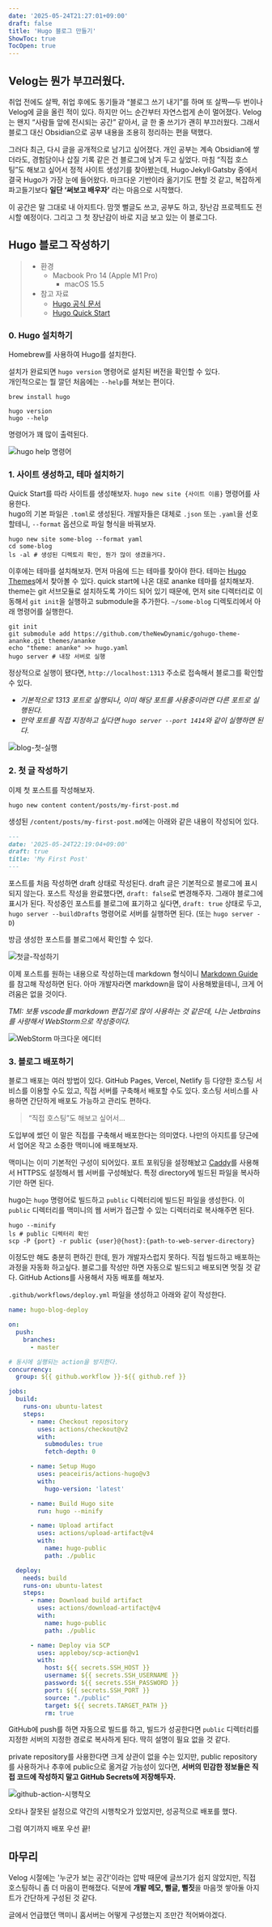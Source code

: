 ```yaml
---
date: '2025-05-24T21:27:01+09:00'
draft: false
title: 'Hugo 블로그 만들기'
ShowToc: true
TocOpen: true
---
```


## Velog는 뭔가 부끄러웠다.

취업 전에도 살짝, 취업 후에도 동기들과 “블로그 쓰기 내기”를 하며 또 살짝—두 번이나 Velog에 글을 올린 적이 있다.
하지만 어느 순간부터 자연스럽게 손이 멀어졌다. Velog는 왠지 “사람들 앞에 전시되는 공간” 같아서, 글 한 줄 쓰기가 괜히 부끄러웠다. 그래서 블로그 대신 Obsidian으로 공부 내용을 조용히 정리하는 편을 택했다.

그러다 최근, 다시 글을 공개적으로 남기고 싶어졌다.
개인 공부는 계속 Obsidian에 쌓더라도, 경험담이나 삽질 기록 같은 건 블로그에 남겨 두고 싶었다. 마침 “직접 호스팅”도 해보고 싶어서 정적 사이트 생성기를 찾아봤는데, Hugo·Jekyll·Gatsby 중에서 결국 Hugo가 가장 눈에 들어왔다. 마크다운 기반이라 옮기기도 편할 것 같고, 복잡하게 파고들기보다 **일단 ‘써보고 배우자’** 라는 마음으로 시작했다.

이 공간은 말 그대로 내 아지트다. 맘껏 뻘글도 쓰고, 공부도 하고, 장난감 프로젝트도 전시할 예정이다.
그리고 그 첫 장난감이 바로 지금 보고 있는 이 블로그다.

## Hugo 블로그 작성하기

> - 환경
>   - Macbook Pro 14 (Apple M1 Pro)
>     - macOS 15.5
> - 참고 자료
>   - [Hugo 공식 문서](https://gohugo.io/documentation/)
>   - [Hugo Quick Start](https://gohugo.io/getting-started/quick-start/)

### 0. Hugo 설치하기

Homebrew를 사용하여 Hugo를 설치한다.

설치가 완료되면 `hugo version` 명령어로 설치된 버전을 확인할 수 있다.  
개인적으로는 뭘 깔던 처음에는 `--help`를 쳐보는 편이다.

```shell
brew install hugo

hugo version
hugo --help
```

명령어가 꽤 많이 출력된다.

![hugo help 명령어](/images/hugo-help-command.png)

### 1. 사이트 생성하고, 테마 설치하기

Quick Start를 따라 사이트를 생성해보자. `hugo new site {사이트 이름}` 명령어를 사용한다.  
hugo의 기본 파일은 `.toml`로 생성된다.
개발자들은 대체로 `.json` 또는 `.yaml`을 선호할테니, `--format` 옵션으로 파일 형식을 바꿔보자.
 
```shell
hugo new site some-blog --format yaml
cd some-blog
ls -al # 생성된 디렉토리 확인, 뭔가 많이 생겼을거다.
```

이후에는 테마를 설치해보자. 먼저 마음에 드는 테마를 찾아야 한다.
테마는 [Hugo Themes](https://themes.gohugo.io/)에서 찾아볼 수 있다.
quick start에 나온 대로 ananke 테마를 설치해보자.
theme는 git 서브모듈로 설치하도록 가이드 되어 있기 때문에, 먼저 site 디렉터리로 이동해서 `git init`을 실행하고 submodule을 추가한다.
`~/some-blog` 디렉토리에서 아래 명령어를 실행한다.

```shell
git init
git submodule add https://github.com/theNewDynamic/gohugo-theme-ananke.git themes/ananke
echo "theme: ananke" >> hugo.yaml
hugo server # 내장 서버로 실행
```

정상적으로 실행이 됐다면, `http://localhost:1313` 주소로 접속해서 블로그를 확인할 수 있다.  
- *기본적으로 1313 포트로 실행되나, 이미 해당 포트를 사용중이라면 다른 포트로 실행된다.*
- *만약 포트를 직접 지정하고 싶다면 `hugo server --port 1414`와 같이 실행하면 된다.*

![blog-첫-실행](/images/ananke-theme-blog.png)

### 2. 첫 글 작성하기

이제 첫 포스트를 작성해보자.

```shell
hugo new content content/posts/my-first-post.md
```

생성된 `/content/posts/my-first-post.md`에는 아래와 같은 내용이 작성되어 있다.

```markdown
---
date: '2025-05-24T22:19:04+09:00'
draft: true
title: 'My First Post'
---
```

포스트를 처음 작성하면 draft 상태로 작성된다.
draft 글은 기본적으로 블로그에 표시되지 않는다.
포스트 작성을 완료했다면, `draft: false`로 변경해주자. 그래야 블로그에 표시가 된다.
작성중인 포스트를 블로그에 표기하고 싶다면, `draft: true` 상태로 두고, `hugo server --buildDrafts` 명령어로 서버를 실행하면 된다. (또는 `hugo server -D`)

방금 생성한 포스트를 블로그에서 확인할 수 있다.

![첫글-작성하기](/images/hugo-first-post.png)

이제 포스트를 원하는 내용으로 작성하는데 markdown 형식이니 [Markdown Guide](https://www.markdownguide.org/basic-syntax/)를 참고해 작성하면 된다.
아마 개발자라면 markdown을 많이 사용해봤을테니, 크게 어려움은 없을 것이다.

*TMI: 보통 vscode를 markdown 편집기로 많이 사용하는 것 같은데, 나는 Jetbrains를 사랑해서 WebStorm으로 작성중이다.*

![WebStorm 마크다운 에디터](/images/webstorm-markdown-editor.png)

### 3. 블로그 배포하기

블로그 배포는 여러 방법이 있다.
GitHub Pages, Vercel, Netlify 등 다양한 호스팅 서비스를 이용할 수도 있고, 직접 서버를 구축해서 배포할 수도 있다.
호스팅 서비스를 사용하면 간단하게 배포도 가능하고 관리도 편하다.

> “직접 호스팅”도 해보고 싶어서...

도입부에 썼던 이 말은 직접를 구축해서 배포한다는 의미였다. 나만의 아지트를 당근에서 업어온 작고 소중한 맥미니에 배포해보자.

맥미니는 이미 기본적인 구성이 되어있다.
포트 포워딩을 설정해놨고 [Caddy](https://caddyserver.com/)를 사용해서 HTTPS도 설정해서 웹 서버를 구성해놨다.
특정 directory에 빌드된 파일을 복사하기만 하면 된다.

hugo는 `hugo` 명령어로 빌드하고 `public` 디렉터리에 빌드된 파일을 생성한다.
이 `public` 디렉터리를 맥미니의 웹 서버가 접근할 수 있는 디렉터리로 복사해주면 된다.

```shell
hugo --minify
ls # public 디렉터리 확인
scp -P {port} -r public {user}@{host}:{path-to-web-server-directory}
```

이정도만 해도 충분히 편하긴 한데, 뭔가 개발자스럽지 못하다.
직접 빌드하고 배포하는 과정을 자동화 하고싶다.
블로그를 작성만 하면 자동으로 빌드되고 배포되면 멋질 것 같다.
GitHub Actions를 사용해서 자동 배포를 해보자.

`.github/workflows/deploy.yml` 파일을 생성하고 아래와 같이 작성한다.

```yaml
name: hugo-blog-deploy

on:
  push:
    branches:
      - master

# 동시에 실행되는 action을 방지한다.
concurrency:
  group: ${{ github.workflow }}-${{ github.ref }}

jobs:
  build:
    runs-on: ubuntu-latest
    steps:
      - name: Checkout repository
        uses: actions/checkout@v2
        with:
          submodules: true
          fetch-depth: 0

      - name: Setup Hugo
        uses: peaceiris/actions-hugo@v3
        with:
          hugo-version: 'latest'

      - name: Build Hugo site
        run: hugo --minify

      - name: Upload artifact
        uses: actions/upload-artifact@v4
        with:
          name: hugo-public
          path: ./public

  deploy:
    needs: build
    runs-on: ubuntu-latest
    steps:
      - name: Download build artifact
        uses: actions/download-artifact@v4
        with:
          name: hugo-public
          path: ./public

      - name: Deploy via SCP
        uses: appleboy/scp-action@v1
        with:
          host: ${{ secrets.SSH_HOST }}
          username: ${{ secrets.SSH_USERNAME }}
          password: ${{ secrets.SSH_PASSWORD }}
          port: ${{ secrets.SSH_PORT }}
          source: "./public"
          target: ${{ secrets.TARGET_PATH }}
          rm: true
```

GitHub에 push를 하면 자동으로 빌드를 하고, 빌드가 성공한다면 `public` 디렉터리를 지정한 서버의 지정한 경로로 복사하게 된다.
딱히 설명이 필요 없을 것 같다.

private repository를 사용한다면 크게 상관이 없을 수는 있지만,
public repository를 사용하거나 추후에 public으로 옮겨갈 가능성이 있다면,
**서버의 민감한 정보들은 직접 코드에 작성하지 말고 GitHub Secrets에 저장해두자.**

![github-action-시행착오](/images/hugo-github-actions-try.png)

오타나 잘못된 설정으로 약간의 시행착오가 있었지만, 성공적으로 배포를 했다.

그럼 여기까지 배포 우선 끝!

## 마무리

Velog 시절에는 '누군가 보는 공간'이라는 압박 때문에 글쓰기가 쉽지 않았지만,
직접 호스팅하니 좀 더 마음이 편해졌다.
덕분에 **개발 메모, 뻘글, 뻘짓**을 마음껏 쌓아둘 아지트가 간단하게 구성된 것 같다.

글에서 언급했던 맥미니 홈서버는 어떻게 구성했는지 조만간 적어봐야겠다.